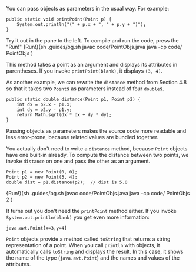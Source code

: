 You can pass objects as parameters in the usual way.
For example:

```code
public static void printPoint(Point p) {
    System.out.println("(" + p.x + ", " + p.y + ")");
}
```
Try it out in the pane to the left. To compile and run the code, press the "Run!"
{Run!}(sh .guides/bg.sh javac code/PointObjs.java java -cp code/ PointObjs )


This method takes a point as an argument and displays its attributes in parentheses.
If you invoke `printPoint(blank)`, it displays `(3, 4)`.

As another example, we can rewrite the `distance` method from Section 4.8 so that it takes two `Point`s as parameters instead of four `double`s.

```code
public static double distance(Point p1, Point p2) {
    int dx = p2.x - p1.x;
    int dy = p2.y - p1.y;
    return Math.sqrt(dx * dx + dy * dy);
}
```

Passing objects as parameters makes the source code more readable and less error-prone, because related values are bundled together.

You actually don't need to write a `distance` method, because `Point` objects have one built-in already.
To compute the distance between two points, we invoke `distance` on one and pass the other as an argument.

```code
Point p1 = new Point(0, 0);
Point p2 = new Point(3, 4);
double dist = p1.distance(p2);  // dist is 5.0
```
{Run!}(sh .guides/bg.sh javac code/PointObjs.java java -cp code/ PointObjs 2 )


It turns out you don't need the `printPoint` method either.
If you invoke `System.out.println(blank)` you get even more information:

```code
java.awt.Point[x=3,y=4]
```


`Point` objects provide a method called `toString` that returns a string representation of a point.
When you call `println` with objects, it automatically calls `toString` and displays the result.
In this case, it shows the name of the type (`java.awt.Point`) and the names and values of the attributes.